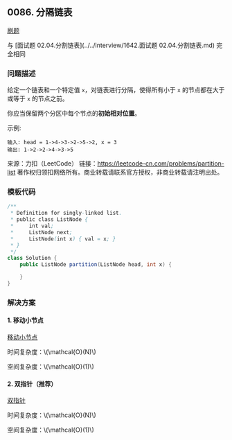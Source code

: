 <script src="https://cdn.bootcss.com/mathjax/2.7.7/MathJax.js?config=TeX-AMS-MML_HTMLorMML"></script>

## 0086. 分隔链表

[刷题](qu0086/solu/Solution.java)

与 [面试题 02.04.分割链表](../../interview/1642.面试题 02.04.分割链表.md) 完全相同

### 问题描述

给定一个链表和一个特定值 `x`，对链表进行分隔，使得所有小于 `x` 的节点都在大于或等于 `x` 的节点之前。

你应当保留两个分区中每个节点的**初始相对位置**。

示例:

```
输入: head = 1->4->3->2->5->2, x = 3
输出: 1->2->2->4->3->5
```

来源：力扣（LeetCode）
链接：https://leetcode-cn.com/problems/partition-list
著作权归领扣网络所有。商业转载请联系官方授权，非商业转载请注明出处。

### 模板代码

``` java
/**
 * Definition for singly-linked list.
 * public class ListNode {
 *     int val;
 *     ListNode next;
 *     ListNode(int x) { val = x; }
 * }
 */
class Solution {
    public ListNode partition(ListNode head, int x) {

    }
}
```

### 解决方案

#### 1. 移动小节点

[移动小节点](qu0086/solu1/Solution.java)

时间复杂度：\\(\mathcal{O}(N)\\)

空间复杂度：\\(\mathcal{O}(1)\\)

#### 2. 双指针（推荐）

[双指针](qu0086/solu1/Solution.java)

时间复杂度：\\(\mathcal{O}(N)\\)

空间复杂度：\\(\mathcal{O}(1)\\)


